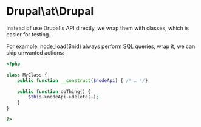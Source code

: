 Drupal\at\Drupal
====

Instead of use Drupal's API directly, we wrap them with classes, which is easier
for testing.

For example: node_load($nid) always perform SQL queries, wrap it, we can skip
unwanted actions:

```php
<?php

class MyClass {
    public function __construct($nodeApi) { /* … */}

    public function doThing() {
        $this->nodeApi->delete(…);
    }
}

?>
